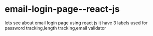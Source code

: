 # email-login-page--react-js
lets see about email login page using react js it have 3 labels used for password tracking,length tracking,email validator
